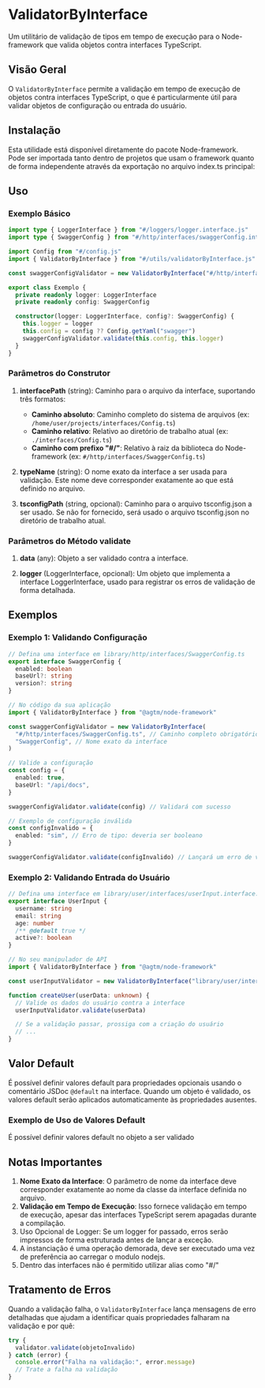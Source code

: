 # ValidatorByInterface

Um utilitário de validação de tipos em tempo de execução para o Node-framework que valida objetos contra interfaces
TypeScript.

## Visão Geral

O `ValidatorByInterface` permite a validação em tempo de execução de objetos contra interfaces TypeScript, o que é
particularmente útil para validar objetos de configuração ou entrada do usuário.

## Instalação

Esta utilidade está disponível diretamente do pacote Node-framework. Pode ser importada tanto dentro de projetos que usam o framework quanto de forma independente através da exportação no arquivo index.ts principal:

## Uso

### Exemplo Básico

```typescript
import type { LoggerInterface } from "#/loggers/logger.interface.js"
import type { SwaggerConfig } from "#/http/interfaces/swaggerConfig.interface.js"

import Config from "#/config.js"
import { ValidatorByInterface } from "#/utils/validatorByInterface.js"

const swaggerConfigValidator = new ValidatorByInterface("#/http/interfaces/SwaggerConfig.ts", "SwaggerConfig")

export class Exemplo {
  private readonly logger: LoggerInterface
  private readonly config: SwaggerConfig

  constructor(logger: LoggerInterface, config?: SwaggerConfig) {
    this.logger = logger
    this.config = config ?? Config.getYaml("swagger")
    swaggerConfigValidator.validate(this.config, this.logger)
  }
}
```

### Parâmetros do Construtor

1. **interfacePath** (string): Caminho para o arquivo da interface, suportando três formatos:

   - **Caminho absoluto**: Caminho completo do sistema de arquivos (ex: `/home/user/projects/interfaces/Config.ts`)
   - **Caminho relativo**: Relativo ao diretório de trabalho atual (ex: `./interfaces/Config.ts`)
   - **Caminho com prefixo "#/"**: Relativo à raiz da biblioteca do Node-framework (ex: `#/http/interfaces/SwaggerConfig.ts`)

2. **typeName** (string): O nome exato da interface a ser usada para validação. Este nome deve corresponder
   exatamente ao que está definido no arquivo.

3. **tsconfigPath** (string, opcional): Caminho para o arquivo tsconfig.json a ser usado. Se não for fornecido,
   será usado o arquivo tsconfig.json no diretório de trabalho atual.

### Parâmetros do Método validate

1. **data** (any): Objeto a ser validado contra a interface.

2. **logger** (LoggerInterface, opcional): Um objeto que implementa a interface LoggerInterface, usado para registrar os erros de validação de forma detalhada.

## Exemplos

### Exemplo 1: Validando Configuração

```typescript
// Defina uma interface em library/http/interfaces/SwaggerConfig.ts
export interface SwaggerConfig {
  enabled: boolean
  baseUrl?: string
  version?: string
}

// No código da sua aplicação
import { ValidatorByInterface } from "@agtm/node-framework"

const swaggerConfigValidator = new ValidatorByInterface(
  "#/http/interfaces/SwaggerConfig.ts", // Caminho completo obrigatório
  "SwaggerConfig", // Nome exato da interface
)

// Valide a configuração
const config = {
  enabled: true,
  baseUrl: "/api/docs",
}

swaggerConfigValidator.validate(config) // Validará com sucesso

// Exemplo de configuração inválida
const configInvalido = {
  enabled: "sim", // Erro de tipo: deveria ser booleano
}

swaggerConfigValidator.validate(configInvalido) // Lançará um erro de validação
```

### Exemplo 2: Validando Entrada do Usuário

```typescript
// Defina uma interface em library/user/interfaces/userInput.interface.ts
export interface UserInput {
  username: string
  email: string
  age: number
  /** @default true */
  active?: boolean
}

// No seu manipulador de API
import { ValidatorByInterface } from "@agtm/node-framework"

const userInputValidator = new ValidatorByInterface("library/user/interfaces/userInput.interface.ts", "UserInput")

function createUser(userData: unknown) {
  // Valide os dados do usuário contra a interface
  userInputValidator.validate(userData)

  // Se a validação passar, prossiga com a criação do usuário
  // ...
}
```

## Valor Default

É possível definir valores default para propriedades opcionais usando o comentário JSDoc `@default` na interface. Quando
um objeto é validado, os valores default serão aplicados automaticamente às propriedades ausentes.

### Exemplo de Uso de Valores Default

É possível definir valores default no objeto a ser validado 


## Notas Importantes

1. **Nome Exato da Interface**: O parâmetro de nome da interface deve corresponder exatamente ao nome da classe da interface definida no
   arquivo.
2. **Validação em Tempo de Execução**: Isso fornece validação em tempo de execução, apesar das interfaces TypeScript
   serem apagadas durante a compilação.
3. Uso Opcional de Logger: Se um logger for passado, erros serão impressos de forma estruturada antes de lançar a exceção.
4. A instanciação é uma operação demorada, deve ser executado uma vez de preferência ao carregar o modulo nodejs.
5. Dentro das interfaces não é permitido utilizar alias como "#/"

## Tratamento de Erros

Quando a validação falha, o `ValidatorByInterface` lança mensagens de erro detalhadas que ajudam a identificar quais
propriedades falharam na validação e por quê:

```typescript
try {
  validator.validate(objetoInvalido)
} catch (error) {
  console.error("Falha na validação:", error.message)
  // Trate a falha na validação
}
```
